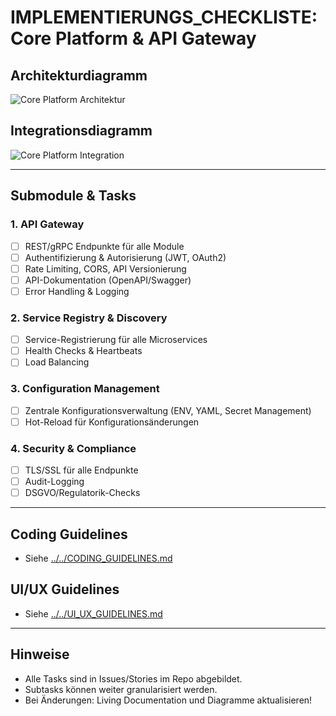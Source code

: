 # IMPLEMENTIERUNGS_CHECKLISTE: Core Platform & API Gateway

## Architekturdiagramm
![Core Platform Architektur](../../docs/architecture/core_platform_architecture.png)

## Integrationsdiagramm
![Core Platform Integration](../../docs/integration/core_platform_integration.png)

---

## Submodule & Tasks

### 1. API Gateway
- [ ] REST/gRPC Endpunkte für alle Module
- [ ] Authentifizierung & Autorisierung (JWT, OAuth2)
- [ ] Rate Limiting, CORS, API Versionierung
- [ ] API-Dokumentation (OpenAPI/Swagger)
- [ ] Error Handling & Logging

### 2. Service Registry & Discovery
- [ ] Service-Registrierung für alle Microservices
- [ ] Health Checks & Heartbeats
- [ ] Load Balancing

### 3. Configuration Management
- [ ] Zentrale Konfigurationsverwaltung (ENV, YAML, Secret Management)
- [ ] Hot-Reload für Konfigurationsänderungen

### 4. Security & Compliance
- [ ] TLS/SSL für alle Endpunkte
- [ ] Audit-Logging
- [ ] DSGVO/Regulatorik-Checks

---

## Coding Guidelines
- Siehe [../../CODING_GUIDELINES.md](../../CODING_GUIDELINES.md)

## UI/UX Guidelines
- Siehe [../../UI_UX_GUIDELINES.md](../../UI_UX_GUIDELINES.md)

---

## Hinweise
- Alle Tasks sind in Issues/Stories im Repo abgebildet.
- Subtasks können weiter granularisiert werden.
- Bei Änderungen: Living Documentation und Diagramme aktualisieren!
